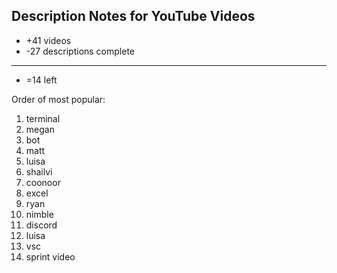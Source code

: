 ## Description Notes for YouTube Videos


- +41 videos
- -27 descriptions complete
------------------
- =14 left


Order of most popular:  
1. terminal
1. megan
1. bot
1. matt
1. luisa
1. shailvi
1. coonoor
1. excel
1. ryan
1. nimble
1. discord
1. luisa
1. vsc
1. sprint video
